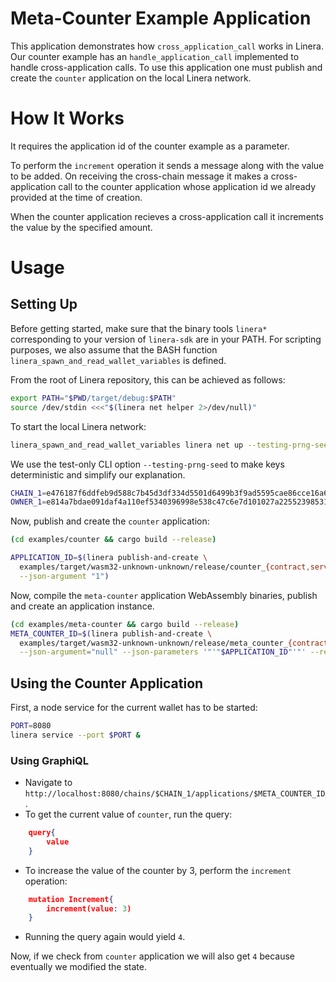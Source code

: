 <!-- cargo-rdme start -->

# Meta-Counter Example Application

This application demonstrates how `cross_application_call` works in Linera. 
Our counter example 
has an `handle_application_call` implemented to handle cross-application calls. To use this application
one must publish and create the `counter` application on the local Linera network.

# How It Works

It requires the application id of the counter example as a parameter.

To perform the `increment` operation it sends a message along with the value to be added. 
On receiving the cross-chain message it makes a cross-application call to the counter application
whose application id we already provided at the time of creation.

When the counter application recieves a cross-application call it increments the value by the specified
amount.

# Usage

## Setting Up

Before getting started, make sure that the binary tools `linera*` corresponding to
your version of `linera-sdk` are in your PATH. For scripting purposes, we also assume
that the BASH function `linera_spawn_and_read_wallet_variables` is defined.

From the root of Linera repository, this can be achieved as follows:

```bash
export PATH="$PWD/target/debug:$PATH"
source /dev/stdin <<<"$(linera net helper 2>/dev/null)"
```

To start the local Linera network:

```bash
linera_spawn_and_read_wallet_variables linera net up --testing-prng-seed 37
```

We use the test-only CLI option `--testing-prng-seed` to make keys deterministic and simplify our
explanation.

```bash
CHAIN_1=e476187f6ddfeb9d588c7b45d3df334d5501d6499b3f9ad5595cae86cce16a65
OWNER_1=e814a7bdae091daf4a110ef5340396998e538c47c6e7d101027a225523985316
```

Now, publish and create the `counter` application:

```bash
(cd examples/counter && cargo build --release)

APPLICATION_ID=$(linera publish-and-create \
  examples/target/wasm32-unknown-unknown/release/counter_{contract,service}.wasm \
  --json-argument "1")
```

Now, compile the `meta-counter` application WebAssembly binaries, publish and create an application instance.

```bash
(cd examples/meta-counter && cargo build --release)
META_COUNTER_ID=$(linera publish-and-create \
  examples/target/wasm32-unknown-unknown/release/meta_counter_{contract,service}.wasm \
  --json-argument="null" --json-parameters '"'"$APPLICATION_ID"'"' --required-application-ids $APPLICATION_ID)
```

## Using the Counter Application

First, a node service for the current wallet has to be started:

```bash
PORT=8080
linera service --port $PORT &
```

### Using GraphiQL

- Navigate to `http://localhost:8080/chains/$CHAIN_1/applications/$META_COUNTER_ID`.
- To get the current value of `counter`, run the query:
```json
    query{
        value
    }
```
- To increase the value of the counter by 3, perform the `increment` operation:
```json
    mutation Increment{
        increment(value: 3)
    }
```
- Running the query again would yield `4`.

Now, if we check from `counter` application we will also get `4` because eventually we modified the state.

<!-- cargo-rdme end -->
